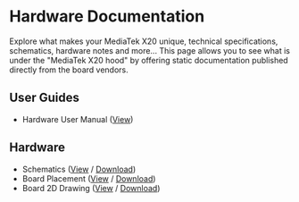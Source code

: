 # Hardware Documentation

Explore what makes your MediaTek X20 unique, technical specifications, schematics, hardware notes and more... This page allows you to see what is under the "MediaTek X20 hood" by offering static documentation published directly from the board vendors.

## User Guides

- Hardware User Manual ([View](HardwareUserManual.md))


## Hardware

- Schematics ([View](https://github.com/sdrobertw/x20Pro/blob/master/HardwareDocs/MediaTekX20Pro_Schematics.pdf) / [Download](https://github.com/sdrobertw/x20Pro/raw/master/HardwareDocs/MediaTekX20Pro_Schematics.pdf))
- Board Placement ([View](https://github.com/sdrobertw/x20Pro/blob/master/HardwareDocs/MediaTekX20Pro_BoardPlacement.pdf) / [Download](https://github.com/sdrobertw/x20Pro/raw/master/HardwareDocs/MediaTekX20Pro_BoardPlacement.pdf))
- Board 2D Drawing ([View](https://github.com/sdrobertw/x20Pro/blob/master/HardwareDocs/MediaTekX20%20Pro_Board_2D%20Drawing.rar) / [Download](https://github.com/sdrobertw/x20Pro/raw/master/HardwareDocs/MediaTekX20%20Pro_Board_2D%20Drawing.rar))

